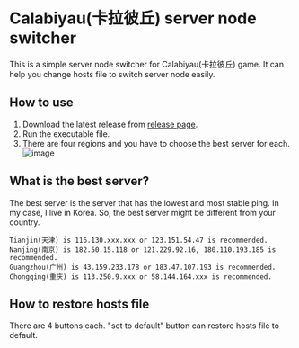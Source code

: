 # Calabiyau(卡拉彼丘) server node switcher
This is a simple server node switcher for Calabiyau(卡拉彼丘) game. It can help you change hosts file to switch server node easily.

## How to use
1. Download the latest release from [release page](https://github.com/Halozhan/calabiyau_dns_fixer/releases).
2. Run the executable file.
3. There are four regions and you have to choose the best server for each.
![image](https://github.com/user-attachments/assets/fedbc086-0630-4d9c-a3c3-f2da3c913f6d)


## What is the best server?
The best server is the server that has the lowest and most stable ping.
In my case, I live in Korea. So, the best server might be different from your country.
```
Tianjin(天津) is 116.130.xxx.xxx or 123.151.54.47 is recommended.
Nanjing(南京) is 182.50.15.118 or 121.229.92.16, 180.110.193.185 is recommended.
Guangzhou(广州) is 43.159.233.178 or 183.47.107.193 is recommended.
Chongqing(重庆) is 113.250.9.xxx or 58.144.164.xxx is recommended.
```

## How to restore hosts file
There are 4 buttons each. "set to default" button can restore hosts file to default.
